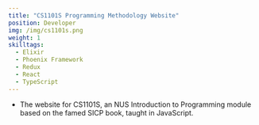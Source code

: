 ```yaml
---
title: "CS1101S Programming Methodology Website"
position: Developer
img: /img/cs1101s.png
weight: 1
skilltags:
  - Elixir
  - Phoenix Framework
  - Redux
  - React
  - TypeScript
---
```

* The website for CS1101S, an NUS Introduction to Programming module based on the famed SICP book, taught in JavaScript.
